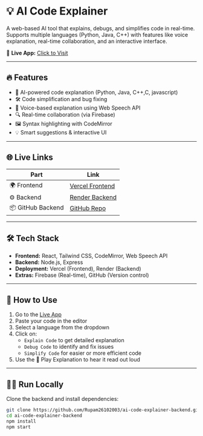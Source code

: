 # 💡 AI Code Explainer

A web-based AI tool that explains, debugs, and simplifies code in real-time. Supports multiple languages (Python, Java, C++) with features like voice explanation, real-time collaboration, and an interactive interface.

🚀 **Live App:** [Click to Visit](https://ai-code-explainer-git-main-rupam-kumaris-projects.vercel.app)

---

## 🔥 Features

- 🧠 AI-powered code explanation (Python, Java, C++,C, javascript)
- 🛠 Code simplification and bug fixing
- 🎤 Voice-based explanation using Web Speech API
- 🔍 Real-time collaboration (via Firebase)
- 🖼 Syntax highlighting with CodeMirror
- 💡 Smart suggestions & interactive UI

---

## 🌐 Live Links

| Part | Link |
|------|------|
| 🌍 Frontend | [Vercel Frontend](https://ai-code-explainer-git-main-rupam-kumaris-projects.vercel.app) |
| ⚙️ Backend | [Render Backend](https://ai-code-explainer-backend.onrender.com) |
| 📦 GitHub Backend | [GitHub Repo](https://github.com/Rupam26102003/ai-code-explainer-backend) |

---

## 🛠 Tech Stack

- **Frontend:** React, Tailwind CSS, CodeMirror, Web Speech API
- **Backend:** Node.js, Express
- **Deployment:** Vercel (Frontend), Render (Backend)
- **Extras:** Firebase (Real-time), GitHub (Version control)

---

## 🧪 How to Use

1. Go to the [Live App](https://ai-code-explainer-git-main-rupam-kumaris-projects.vercel.app)
2. Paste your code in the editor
3. Select a language from the dropdown
4. Click on:
   - `Explain Code` to get detailed explanation
   - `Debug Code` to identify and fix issues
   - `Simplify Code` for easier or more efficient code
5. Use the 🎤 Play Explanation to hear it read out loud

---

## 🧑‍💻 Run Locally

Clone the backend and install dependencies:

```bash
git clone https://github.com/Rupam26102003/ai-code-explainer-backend.git
cd ai-code-explainer-backend
npm install
npm start
